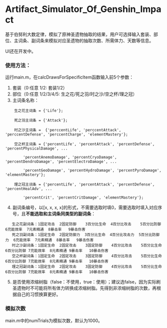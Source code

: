# Artifact_Simulator_Of_Genshin_Impact
基于伯努利大数定律，模拟了原神圣遗物抽取的结果，用户可选择输入套装、部位、主词条、副词条来模拟对应圣遗物的抽取次数、所需体力、天数等信息。

UI还在开发中。

### 使用方法：

运行main.m，在calcDrawsForSpecificItem函数输入前5个参数：

1. 套装（0:任意  1/2: 套装1/2）
2. 部位（0:任意  1/2/3/4/5: 生之花/死之羽/时之沙/空之杯/理之冠）
3. 主词条名称：
```
    生之花主词条 = {'Life'};
   
    死之羽主词条 = {'Attack'};
   
    时之沙主词条 =  {'perccentLife', 'perccentAttack', 'perccentDefense', 'perccentCharge', 'elementMastery'};
   
    空之杯主词条 = {'percentLife', 'percentAttack', 'percentDefense', 'percentPhysicalDamage', ...
   
        'percentAnemoDamage', 'percentCryoDamage', 'percentDendroDamage', 'percentElectroDamage', ...
   
        'percentGeoDamage', 'percentHydroDamage', 'percentPyroDamage', 'elementMastery'};
   
    理之冠主词条 = {'percentLife', 'percentAttack', 'percentDefense', 'percentHealAdv', ...
   
        'percentCrit', 'percentCritDamage', 'elementMastery'};
```
4. 副词条编号，以[x, x, x, x]的形式，不需要选取时填0，需要选取时填入对应序号，且**不能选取和主词条同类型的副词条**：
```
   生之花副词条：1固定攻击  2固定防御    3百分比生命  4百分比攻击    5百分比防御   6充能效率  7元素精通  8暴击率   9暴击伤害
   死之羽副词条：1固定生命  2固定防御力  3百分比生命  4百分比攻击力  5百分比防御力  6充能效率  7元素精通  8暴击率   9暴击伤害
   时之沙副词条：1固定生命  2固定攻击    3固定防御    4百分比攻击    5百分比生命   6百分比防御 7充能效率  8元素精通 9暴击率   10暴击伤害
   空之杯副词条：1固定生命  2固定攻击    3固定防御    4百分比攻击    5百分比生命   6百分比防御 7充能效率  8元素精通 9暴击率   10暴击伤害
   理之冠副词条：1固定生命  2固定攻击    3固定防御    4百分比攻击    5百分比生命   6百分比防御 7充能效率  8元素精通 9暴击率   10暴击伤害
```
5. 是否使用浓缩树脂（false：不使用，true：使用）；建议选false，因为实际刷圣遗物时不可能将所有体力转换成浓缩树脂。先得到非浓缩树脂的次数，再根据自己的习惯换算更好。

### 模拟次数
main.m中的numTrials为模拟次数，默认为1000。

